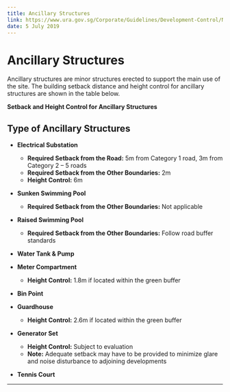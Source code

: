 ```yaml
---
title: Ancillary Structures
link: https://www.ura.gov.sg/Corporate/Guidelines/Development-Control/Non-Residential/Transport/Ancillary-Structures
date: 5 July 2019
---
```


# Ancillary Structures

Ancillary structures are minor structures erected to support the main use of the site. The building setback distance and height control for ancillary structures are shown in the table below.

**Setback and Height Control for Ancillary Structures**

## Type of Ancillary Structures

- **Electrical Substation**
  - **Required Setback from the Road:** 5m from Category 1 road, 3m from Category 2 – 5 roads
  - **Required Setback from the Other Boundaries:** 2m
  - **Height Control:** 6m

- **Sunken Swimming Pool**
  - **Required Setback from the Other Boundaries:** Not applicable

- **Raised Swimming Pool**
  - **Required Setback from the Other Boundaries:** Follow road buffer standards

- **Water Tank & Pump**

- **Meter Compartment**
  - **Height Control:** 1.8m if located within the green buffer

- **Bin Point**

- **Guardhouse**
  - **Height Control:** 2.6m if located within the green buffer

- **Generator Set**
  - **Height Control:** Subject to evaluation
  - **Note:** Adequate setback may have to be provided to minimize glare and noise disturbance to adjoining developments

- **Tennis Court**

-------------


